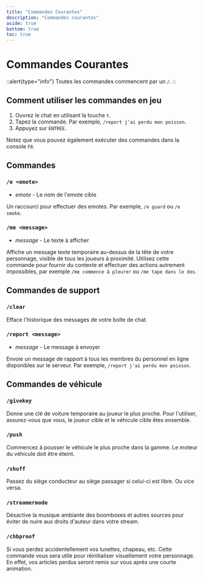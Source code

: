 ```yaml
---
title: "Commandes Courantes"
description: "Commandes courantes"
aside: true
bottom: true
toc: true
---
```


# Commandes Courantes

::alert{type="info"}
Toutes les commandes commencent par un `/`.
::


## Comment utiliser les commandes en jeu

1. Ouvrez le chat en utilisant la touche `t`.
2. Tapez la commande. Par exemple, `/report j'ai perdu mon poisson`.
3. Appuyez sur `ENTRÉE`.

Notez que vous pouvez également exécuter des commandes dans la console `F8`.

## Commandes

### `/e <emote>`

- _emote_ - Le nom de l'emote cible

Un raccourci pour effectuer des emotes. Par exemple, `/e guard` ou `/e smoke`.

### `/me <message>`

- _message_ - Le texte à afficher

Affiche un message texte temporaire au-dessus de la tête de votre personnage, visible de tous les joueurs à proximité. Utilisez cette commande pour fournir du contexte et effectuer des actions autrement impossibles, par exemple `/me commence à pleurer` ou `/me tape dans le dos`.

## Commandes de support

### `/clear`

Efface l'historique des messages de votre boîte de chat.

### `/report <message>`

- _message_ - Le message à envoyer

Envoie un message de rapport à tous les membres du personnel en ligne disponibles sur le serveur. Par exemple, `/report j'ai perdu mon poisson`.


## Commandes de véhicule

### `/givekey`

Donne une clé de voiture temporaire au joueur le plus proche. Pour l'utiliser, assurez-vous que vous, le joueur cible et le véhicule cible êtes ensemble.

### `/push`

Commencez à pousser le véhicule le plus proche dans la gamme. Le moteur du véhicule doit être éteint.

### `/shuff`

Passez du siège conducteur au siège passager si celui-ci est libre. Ou vice versa.

### `/streamermode`

Désactive la musique ambiante des boomboxes et autres sources pour éviter de nuire aux droits d'auteur dans votre stream.

### `/chbproof`

Si vous perdez accidentellement vos lunettes, chapeau, etc. Cette commande vous sera utile pour réinitialiser visuellement votre personnage. En effet, vos articles perdus seront remis sur vous après une courte animation.
